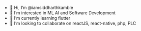 - 👋 Hi, I’m @iamsiddharthkamble
- 👀 I’m interested in ML AI and Software Development
- 🌱 I’m currently learning flutter
- 💞️ I’m looking to collaborate on reactJS, react-native, php, PLC

<!---
iamsiddharthkamble/iamsiddharthkamble is a ✨ special ✨ repository because its `README.md` (this file) appears on your GitHub profile.
You can click the Preview link to take a look at your changes.
--->

